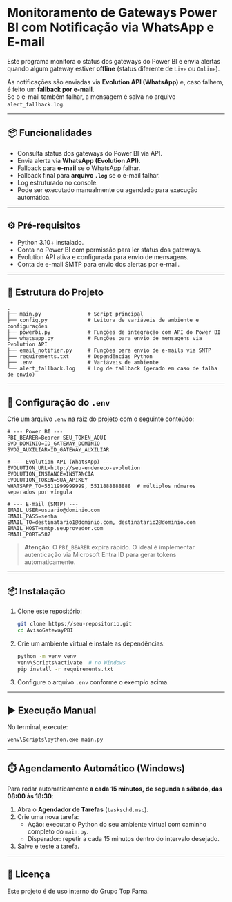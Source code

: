 # Monitoramento de Gateways Power BI com Notificação via WhatsApp e E-mail

Este programa monitora o status dos gateways do Power BI e envia alertas quando algum gateway estiver **offline** (status diferente de `Live` ou `Online`).  

As notificações são enviadas via **Evolution API (WhatsApp)** e, caso falhem, é feito um **fallback por e-mail**.  
Se o e-mail também falhar, a mensagem é salva no arquivo `alert_fallback.log`.

---

## 📦 Funcionalidades

- Consulta status dos gateways do Power BI via API.
- Envia alerta via **WhatsApp (Evolution API)**.
- Fallback para **e-mail** se o WhatsApp falhar.
- Fallback final para **arquivo `.log`** se o e-mail falhar.
- Log estruturado no console.
- Pode ser executado manualmente ou agendado para execução automática.

---

## ⚙️ Pré-requisitos

- Python 3.10+ instalado.
- Conta no Power BI com permissão para ler status dos gateways.
- Evolution API ativa e configurada para envio de mensagens.
- Conta de e-mail SMTP para envio dos alertas por e-mail.

---

## 📂 Estrutura do Projeto

```plaintext
.
├── main.py               # Script principal
├── config.py             # Leitura de variáveis de ambiente e configurações
├── powerbi.py            # Funções de integração com API do Power BI
├── whatsapp.py           # Funções para envio de mensagens via Evolution API
├── email_notifier.py     # Funções para envio de e-mails via SMTP
├── requirements.txt      # Dependências Python
├── .env                  # Variáveis de ambiente
└── alert_fallback.log    # Log de fallback (gerado em caso de falha de envio)
```

---

## 📄 Configuração do `.env`

Crie um arquivo `.env` na raiz do projeto com o seguinte conteúdo:

```env
# --- Power BI ---
PBI_BEARER=Bearer SEU_TOKEN_AQUI
SVD_DOMINIO=ID_GATEWAY_DOMINIO
SVD2_AUXILIAR=ID_GATEWAY_AUXILIAR

# --- Evolution API (WhatsApp) ---
EVOLUTION_URL=http://seu-endereco-evolution
EVOLUTION_INSTANCE=INSTANCIA
EVOLUTION_TOKEN=SUA_APIKEY
WHATSAPP_TO=5511999999999, 5511888888888  # múltiplos números separados por vírgula

# --- E-mail (SMTP) ---
EMAIL_USER=usuario@dominio.com
EMAIL_PASS=senha
EMAIL_TO=destinatario1@dominio.com, destinatario2@dominio.com
EMAIL_HOST=smtp.seuprovedor.com
EMAIL_PORT=587
```

> **Atenção**: O `PBI_BEARER` expira rápido. O ideal é implementar autenticação via Microsoft Entra ID para gerar tokens automaticamente.

---

## 📦 Instalação

1. Clone este repositório:
   ```bash
   git clone https://seu-repositorio.git
   cd AvisoGatewayPBI
   ```

2. Crie um ambiente virtual e instale as dependências:
   ```bash
   python -m venv venv
   venv\Scripts\activate  # no Windows
   pip install -r requirements.txt
   ```

3. Configure o arquivo `.env` conforme o exemplo acima.

---

## ▶️ Execução Manual

No terminal, execute:
```bash
venv\Scripts\python.exe main.py
```

---

## ⏱️ Agendamento Automático (Windows)

Para rodar automaticamente **a cada 15 minutos, de segunda a sábado, das 08:00 às 18:30**:

1. Abra o **Agendador de Tarefas** (`taskschd.msc`).
2. Crie uma nova tarefa:
   - Ação: executar o Python do seu ambiente virtual com caminho completo do `main.py`.
   - Disparador: repetir a cada 15 minutos dentro do intervalo desejado.
3. Salve e teste a tarefa.

---

## 📜 Licença

Este projeto é de uso interno do Grupo Top Fama.
